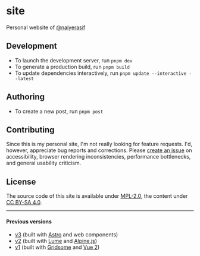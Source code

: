 # site

Personal website of [@naiyerasif](https://github.com/naiyerasif)

## Development

- To launch the development server, run `pnpm dev`
- To generate a production build, run `pnpm build`
- To update dependencies interactively, run `pnpm update --interactive --latest`

## Authoring

- To create a new post, run `pnpm post`

## Contributing

Since this is my personal site, I'm not really looking for feature requests. I'd, however, appreciate bug reports and corrections. Please [create an issue](https://github.com/naiyerasif/naiyerasif.com/issues/new) on accessibility, browser rendering inconsistencies, performance bottlenecks, and general usability criticism.

## License

The source code of this site is available under [MPL-2.0](./LICENSE.md), the content under [CC BY-SA 4.0](https://creativecommons.org/licenses/by-sa/4.0/).

---

#### Previous versions

- [v3](https://github.com/Microflash/site.v3) (built with [Astro](https://github.com/withastro/astro) and web components)
- [v2](https://github.com/Microflash/site.v2) (built with [Lume](https://github.com/lumeland/lume) and [Alpine.js](https://github.com/alpinejs/alpine))
- [v1](https://github.com/Microflash/site.v1) (built with [Gridsome](https://github.com/gridsome/gridsome) and [Vue 2](https://github.com/vuejs/vue))
